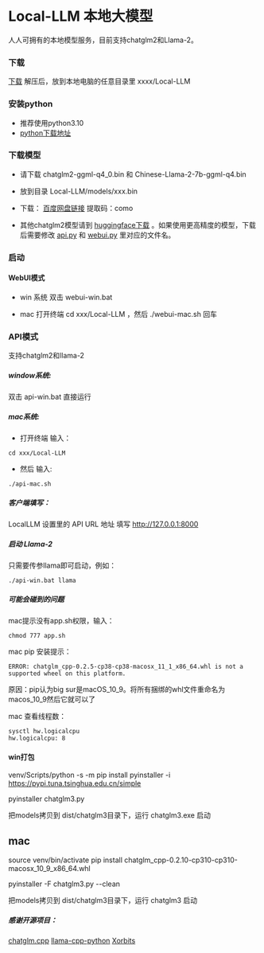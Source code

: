 # Local-LLM 本地大模型
人人可拥有的本地模型服务，目前支持chatglm2和Llama-2。

### 下载
[下载](https://github.com/AGIUI/Local-LLM/archive/refs/heads/main.zip)
解压后，放到本地电脑的任意目录里 xxxx/Local-LLM

### 安装python

* 推荐使用python3.10
* [python下载地址](https://www.python.org/ftp/python/3.10.0/)


### 下载模型
- 请下载 chatglm2-ggml-q4_0.bin 和 Chinese-Llama-2-7b-ggml-q4.bin
- 放到目录 Local-LLM/models/xxx.bin


- 下载： [百度网盘链接](https://pan.baidu.com/s/15QrZnZqDIhuSFSq_JN0kiQ) 提取码：como 


* 其他chatglm2模型请到 [huggingface下载](https://huggingface.co/Xorbits/chatglm2-6B-GGML) 。如果使用更高精度的模型，下载后需要修改 [api.py](./python//api.py) 和 [webui.py](./python/webui.py) 里对应的文件名。

### 启动

#### WebUI模式

* win 系统 双击 webui-win.bat 

* mac 打开终端 cd xxx/Local-LLM ，然后 ./webui-mac.sh 回车

### API模式
支持chatglm2和llama-2

##### window系统:
双击 api-win.bat 直接运行

##### mac系统:
* 打开终端 输入：
```
cd xxx/Local-LLM
```
* 然后 输入:
```
./api-mac.sh
```


##### 客户端填写：
LocalLLM 设置里的 API URL 地址 填写 http://127.0.0.1:8000 

##### 启动 Llama-2
只需要传参llama即可启动，例如：
```
./api-win.bat llama
```


##### 可能会碰到的问题

mac提示没有app.sh权限，输入：
```
chmod 777 app.sh
```

mac pip 安装提示：
```
ERROR: chatglm_cpp-0.2.5-cp38-cp38-macosx_11_1_x86_64.whl is not a supported wheel on this platform.
```

原因：pip认为big sur是macOS_10_9。将所有捆绑的whl文件重命名为macos_10_9然后它就可以了

mac 查看线程数：
```
sysctl hw.logicalcpu
hw.logicalcpu: 8
```

#### win打包
venv/Scripts/python -s -m pip install pyinstaller -i https://pypi.tuna.tsinghua.edu.cn/simple

pyinstaller chatglm3.py

把models拷贝到 dist/chatglm3目录下，运行 chatglm3.exe 启动

## mac
source venv/bin/activate
pip install chatglm_cpp-0.2.10-cp310-cp310-macosx_10_9_x86_64.whl

pyinstaller -F chatglm3.py --clean

把models拷贝到 dist/chatglm3目录下，运行 chatglm3 启动


##### 感谢开源项目：

[chatglm.cpp](https://github.com/li-plus/chatglm.cpp)
[llama-cpp-python](https://github.com/abetlen/llama-cpp-python)
[Xorbits](https://huggingface.co/Xorbits/chatglm2-6B-GGML)
